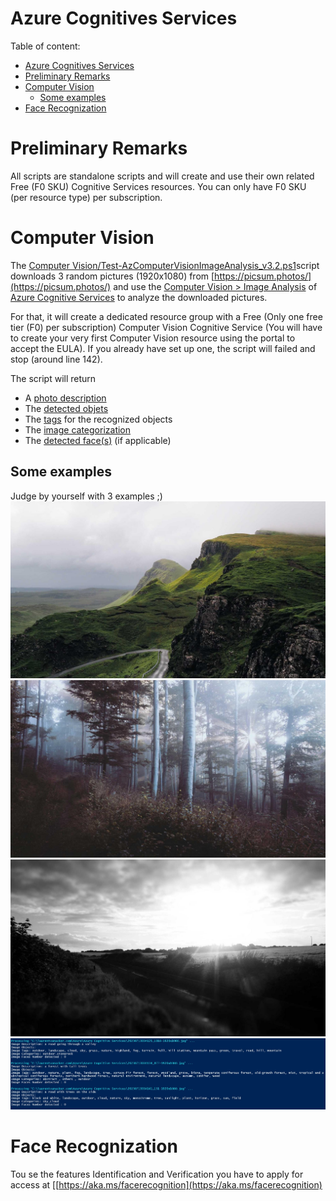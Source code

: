 # Azure Cognitives Services

Table of content:

- [Azure Cognitives Services](#azure-cognitives-services)
- [Preliminary Remarks](#preliminary-remarks)
- [Computer Vision](#computer-vision)
  - [Some examples](#some-examples)
- [Face Recognization](#face-recognization)

# Preliminary Remarks
All scripts are standalone scripts and will create and use their own related Free (F0 SKU) Cognitive Services resources. You can only have F0 SKU (per resource type) per subscription.

# Computer Vision

The [Computer Vision/Test-AzComputerVisionImageAnalysis_v3.2.ps1](<Computer Vision/Test-AzComputerVisionImageAnalysis_v3.2.ps1>)script downloads 3 random pictures (1920x1080) from [https://picsum.photos/](https://picsum.photos/) and use the [Computer Vision > Image Analysis](https://learn.microsoft.com/en-us/azure/cognitive-services/computer-vision/overview-image-analysis?tabs=4-0) of [Azure Cognitive Services](https://learn.microsoft.com/en-us/azure/cognitive-services/) to analyze the downloaded pictures.

For that, it will create a dedicated resource group with a Free (Only one free tier (F0) per subscription) Computer Vision Cognitive Service (You will have to create your very first Computer Vision resource using the portal to accept the EULA). If you already have set up one, the script will failed and stop (around line 142).

The script will return

- A [photo description](https://learn.microsoft.com/en-us/azure/cognitive-services/computer-vision/concept-describing-images)
- The [detected objets](https://learn.microsoft.com/en-us/azure/cognitive-services/computer-vision/concept-object-detection)  
- The [tags](https://learn.microsoft.com/en-us/azure/cognitive-services/computer-vision/concept-tagging-images) for the recognized objects
- The [image categorization](https://learn.microsoft.com/en-us/azure/cognitive-services/computer-vision/concept-categorizing-images)
- The [detected face(s)](https://learn.microsoft.com/en-us/azure/cognitive-services/computer-vision/concept-detecting-faces) (if applicable)

## Some examples

Judge by yourself with 3 examples ;)
![Alt text](docs/20230713034125_1018-1920x1080.jpg)
![Alt text](docs/20230713034134_877-1920x1080.jpg)
![Alt text](docs/20230713034141_151-1920x1080.jpg)
![Alt text](docs/results.jpg)

# Face Recognization

Tou se the features Identification and Verification you have to apply for access at [[https://aka.ms/facerecognition](https://aka.ms/facerecognition)